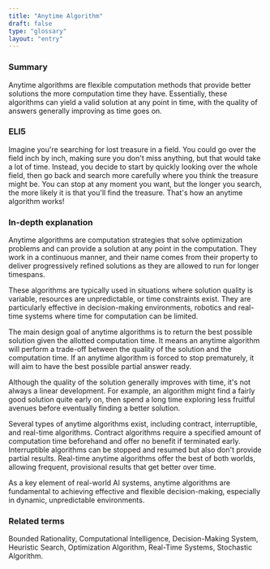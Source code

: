 ```yaml
---
title: "Anytime Algorithm"
draft: false
type: "glossary"
layout: "entry"
---
```


### Summary
Anytime algorithms are flexible computation methods that provide better solutions the more computation time they have. Essentially, these algorithms can yield a valid solution at any point in time, with the quality of answers generally improving as time goes on.

### ELI5
Imagine you're searching for lost treasure in a field. You could go over the field inch by inch, making sure you don't miss anything, but that would take a lot of time. Instead, you decide to start by quickly looking over the whole field, then go back and search more carefully where you think the treasure might be. You can stop at any moment you want, but the longer you search, the more likely it is that you'll find the treasure. That's how an anytime algorithm works!

### In-depth explanation
Anytime algorithms are computation strategies that solve optimization problems and can provide a solution at any point in the computation. They work in a continuous manner, and their name comes from their property to deliver progressively refined solutions as they are allowed to run for longer timespans.

These algorithms are typically used in situations where solution quality is variable, resources are unpredictable, or time constraints exist. They are particularly effective in decision-making environments, robotics and real-time systems where time for computation can be limited.

The main design goal of anytime algorithms is to return the best possible solution given the allotted computation time. It means an anytime algorithm will perform a trade-off between the quality of the solution and the computation time. If an anytime algorithm is forced to stop prematurely, it will aim to have the best possible partial answer ready.

Although the quality of the solution generally improves with time, it's not always a linear development. For example, an algorithm might find a fairly good solution quite early on, then spend a long time exploring less fruitful avenues before eventually finding a better solution.

Several types of anytime algorithms exist, including contract, interruptible, and real-time algorithms. Contract algorithms require a specified amount of computation time beforehand and offer no benefit if terminated early. Interruptible algorithms can be stopped and resumed but also don't provide partial results. Real-time anytime algorithms offer the best of both worlds, allowing frequent, provisional results that get better over time.

As a key element of real-world AI systems, anytime algorithms are fundamental to achieving effective and flexible decision-making, especially in dynamic, unpredictable environments.

### Related terms
Bounded Rationality, Computational Intelligence, Decision-Making System, Heuristic Search, Optimization Algorithm, Real-Time Systems, Stochastic Algorithm.
